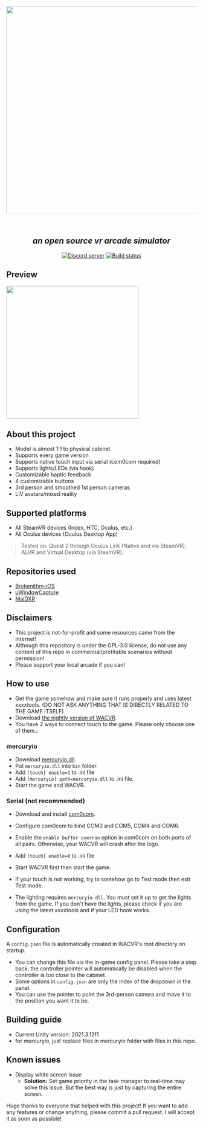 <div align="center">
	<br/>
	<p>
    <img src="https://github.com/xiaopeng12138/WACVR/blob/main/PreviewImages/WACVR-LOGO.png?raw=true" width="546" />
	</p>
  <br/>
  <p>
    <h2><i>
      an open source vr arcade simulator
    </i></h2>
  </p>
  <p>
    <a href="https://discord.gg/4aFV5QJWN5"><img src="https://img.shields.io/discord/1028269444780261436?color=5865F2&logo=discord&logoColor=white" alt="Discord server"/></a>
    <a href="https://github.com/xiaopeng12138/WACVR/actions"><img src="https://github.com/xiaopeng12138/WACVR/actions/workflows/build.yml/badge.svg" alt="Build status"/></a>
</div>

## Preview
<img src="https://github.com/xiaopeng12138/WACVR/blob/main/PreviewImages/Preview.png?raw=true" width="350" />

## About this project
- Model is almost 1:1 to physical cabinet
- Supports every game version
- Supports native touch input via serial (com0com required)
- Supports lights/LEDs (via hook)
- Customizable haptic feedback
- 4 customizable buttons
- 3rd person and smoothed 1st person cameras
- LIV avatars/mixed reality

## Supported platforms
- All SteamVR devices (Index, HTC, Oculus, etc.)
- All Oculus devices (Oculus Desktop App)
> Tested on: Quest 2 through Oculus Link (Native and via SteamVR), ALVR and Virtual Desktop (via SteamVR).

## Repositories used
- [Brokenithm-iOS](https://github.com/esterTion/Brokenithm-iOS)
- [uWindowCapture](https://github.com/hecomi/uWindowCapture)
- [MaiDXR](https://github.com/xiaopeng12138/MaiDXR)

## Disclaimers
- This project is not-for-profit and some resources came from the Internet!
- Although this repository is under the GPL-3.0 license, do not use any content of this repo in commercial/profitable scenarios without permission!
- Please support your local arcade if you can!

## How to use
- Get the game somehow and make sure it runs properly and uses latest xxxxtools. (DO NOT ASK ANYTHING THAT IS DIRECTLY RELATED TO THE GAME ITSELF)
- Download [the nightly version of WACVR](https://nightly.link/xiaopeng12138/WACVR/workflows/build/main/artifact.zip).
- You have 2 ways to connect touch to the game. Please only choose one of them.:

### mercuryio
  - Download [mercuryio.dll](https://wacvr.cf/mercuryio.dll).
  - Put ``mercuryio.dll`` into ``bin`` folder.
  - Add ``[touch] enable=1`` to .ini file
  - Add ``[mercuryio] path=mercuryio.dll`` to .ini file.
  - Start the game and WACVR.

### Serial (not recommended)
  - Download and install [com0com](https://storage.googleapis.com/google-code-archive-downloads/v2/code.google.com/powersdr-iq/setup_com0com_W7_x64_signed.exe).
  - Configure com0com to bind COM3 and COM5, COM4 and COM6.
  - Enable the ``enable buffer overrun`` option in com0com on both ports of all pairs. Otherwise, your WACVR will crash after the logo.
  - Add ``[touch] enable=0`` to .ini file
  - Start WACVR first then start the game.
  - If your touch is not working, try to somehow go to Test mode then exit Test mode.

- The lighting requires ``mercuryio.dll``. You must set it up to get the lights from the game. If you don't have the lights, please check if you are using the latest xxxxtools and if your LED hook works.

## Configuration
A ``config.json`` file is automatically created in WACVR's root directory on startup.

- You can change this file via the in-game config panel. Please take a step back: the controller pointer will automatically be disabled when the controller is too close to the cabinet.
- Some options in ``config.json`` are only the index of the dropdown in the panel.
- You can use the pointer to point the 3rd-person camera and move it to the position you want it to be.

## Building guide
- Current Unity version: 2021.3.12f1
- for mercuryio, just replace files in mercuryio folder with files in this repo.

## Known issues
- Display white screen issue
	- **Solution:** Set game priority in the task manager to real-time may solve this issue. But the best way is just by capturing the entire screen.

Huge thanks to everyone that helped with this project!
If you want to add any features or change anything, please commit a pull request. I will accept it as soon as possible!
